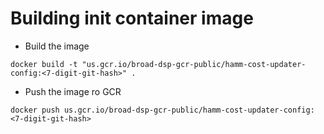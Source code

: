 # Building init container image

* Build the image
```
docker build -t "us.gcr.io/broad-dsp-gcr-public/hamm-cost-updater-config:<7-digit-git-hash>" .
```
* Push the image ro GCR
```
docker push us.gcr.io/broad-dsp-gcr-public/hamm-cost-updater-config:<7-digit-git-hash>
```